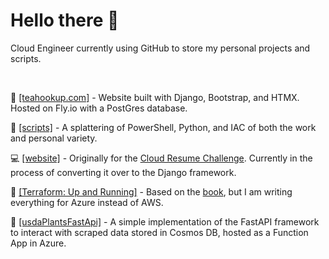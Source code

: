 # Hello there 👋

Cloud Engineer currently using GitHub to store my personal projects and scripts. 

<br>

:tea: <a href="https://github.com/cmeadowstech/tea-list">[teahookup.com]</a> - Website built with Django, Bootstrap, and HTMX. Hosted on Fly.io with a PostGres database.

:blue_book: <a href="https://github.com/cmeadowstech/scripts">[scripts]</a> - A splattering of PowerShell, Python, and IAC of both the work and personal variety. 

:computer: <a href="https://github.com/cmeadowstech/Website">[website]</a> - Originally for the <a href="https://cloudresumechallenge.dev/">Cloud Resume Challenge</a>. Currently in the process of converting it over to the Django framework.

:suspension_railway: [[Terraform: Up and Running]](https://github.com/cmeadowstech/Terraform-Up-and-Running) - Based on the [book](https://www.terraformupandrunning.com/), but I am writing everything for Azure instead of AWS.

:fallen_leaf: [[usdaPlantsFastApi]](https://github.com/cmeadowstech/usdaPlantsFastApi) - A simple implementation of the FastAPI framework to interact with scraped data stored in Cosmos DB, hosted as a Function App in Azure.

